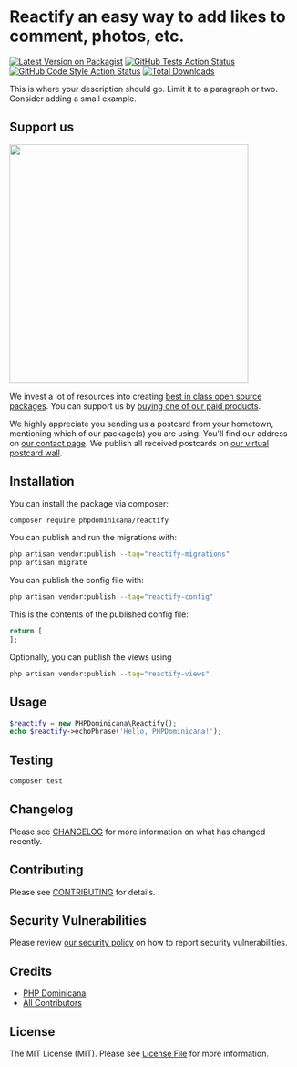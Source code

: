 # Reactify an easy way to add likes to comment, photos, etc.

[![Latest Version on Packagist](https://img.shields.io/packagist/v/elminson/reactify.svg?style=flat-square)](https://packagist.org/packages/elminson/reactify)
[![GitHub Tests Action Status](https://img.shields.io/github/actions/workflow/status/elminson/reactify/run-tests.yml?branch=main&label=tests&style=flat-square)](https://github.com/elminson/reactify/actions?query=workflow%3Arun-tests+branch%3Amain)
[![GitHub Code Style Action Status](https://img.shields.io/github/actions/workflow/status/elminson/reactify/fix-php-code-style-issues.yml?branch=main&label=code%20style&style=flat-square)](https://github.com/elminson/reactify/actions?query=workflow%3A"Fix+PHP+code+style+issues"+branch%3Amain)
[![Total Downloads](https://img.shields.io/packagist/dt/elminson/reactify.svg?style=flat-square)](https://packagist.org/packages/elminson/reactify)

This is where your description should go. Limit it to a paragraph or two. Consider adding a small example.

## Support us

[<img src="https://github-ads.s3.eu-central-1.amazonaws.com/Reactify.jpg?t=1" width="419px" />](https://spatie.be/github-ad-click/Reactify)

We invest a lot of resources into creating [best in class open source packages](https://spatie.be/open-source). You can support us by [buying one of our paid products](https://spatie.be/open-source/support-us).

We highly appreciate you sending us a postcard from your hometown, mentioning which of our package(s) you are using. You'll find our address on [our contact page](https://spatie.be/about-us). We publish all received postcards on [our virtual postcard wall](https://spatie.be/open-source/postcards).

## Installation

You can install the package via composer:

```bash
composer require phpdominicana/reactify
```

You can publish and run the migrations with:

```bash
php artisan vendor:publish --tag="reactify-migrations"
php artisan migrate
```

You can publish the config file with:

```bash
php artisan vendor:publish --tag="reactify-config"
```

This is the contents of the published config file:

```php
return [
];
```

Optionally, you can publish the views using

```bash
php artisan vendor:publish --tag="reactify-views"
```

## Usage

```php
$reactify = new PHPDominicana\Reactify();
echo $reactify->echoPhrase('Hello, PHPDominicana!');
```

## Testing

```bash
composer test
```

## Changelog

Please see [CHANGELOG](CHANGELOG.md) for more information on what has changed recently.

## Contributing

Please see [CONTRIBUTING](CONTRIBUTING.md) for details.

## Security Vulnerabilities

Please review [our security policy](../../security/policy) on how to report security vulnerabilities.

## Credits

- [PHP Dominicana](https://github.com/elminson)
- [All Contributors](../../contributors)

## License

The MIT License (MIT). Please see [License File](LICENSE.md) for more information.
